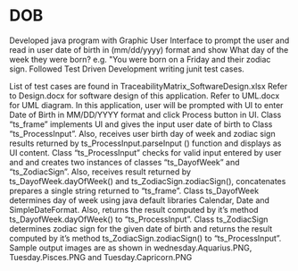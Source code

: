 # DOB
Developed java program with Graphic User Interface to prompt the user and read in user date of birth in (mm/dd/yyyy) format and show What day of the week they were born? e.g. "You were born on a Friday
and their zodiac sign. Followed Test Driven Development writing junit test cases.

List of test cases are found in TraceabilityMatrix_SoftwareDesign.xlsx
Refer to Design.docx for software design of this application.
Refer to UML.docx for UML diagram.
In this application, user will be prompted with UI to enter Date of Birth in MM/DD/YYYY format and click Process button in UI. Class “ts_frame” implements UI and gives the input user date of birth to Class “ts_ProcessInput”. Also, receives user birth day of week and zodiac sign results returned by ts_ProcessInput.parseInput () function and displays as UI content. 
Class “ts_ProcessInput” checks for valid input entered by user and and creates two instances of classes “ts_DayofWeek” and “ts_ZodiacSign”. Also, receives result returned by ts_DayofWeek.dayOfWeek() and ts_ZodiacSign.zodiacSign(), concatenates prepares a single string returned to “ts_frame”.
Class ts_DayofWeek determines day of week using java default libraries Calendar, Date and SimpleDateFormat. Also, returns the result computed by it’s method ts_DayofWeek.dayOfWeek() to “ts_ProcessInput”.
Class ts_ZodiacSign determines zodiac sign for the given date of birth and returns the result computed by it’s method ts_ZodiacSign.zodiacSign() to “ts_ProcessInput”.
Sample output images are as shown in wednesday.Aquarius.PNG, Tuesday.Pisces.PNG and Tuesday.Capricorn.PNG
